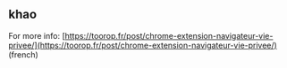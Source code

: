 ## khao

For more info: [https://toorop.fr/post/chrome-extension-navigateur-vie-privee/](https://toorop.fr/post/chrome-extension-navigateur-vie-privee/) (french)

